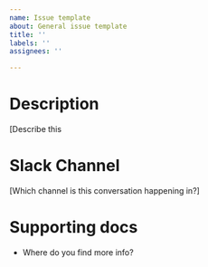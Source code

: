 ```yaml
---
name: Issue template
about: General issue template
title: ''
labels: ''
assignees: ''

---
```


# Description
[Describe this 

# Slack Channel
[Which channel is this conversation happening in?]

# Supporting docs
- Where do you find more info?
